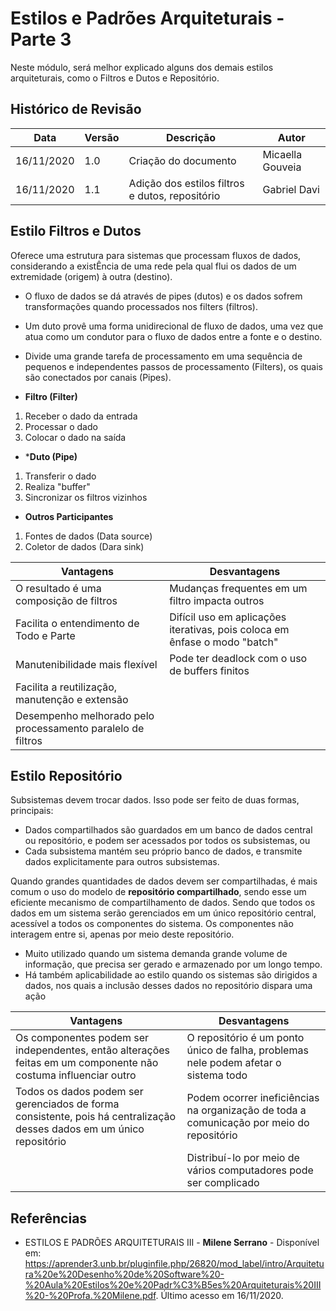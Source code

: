 # Estilos e Padrões Arquiteturais - Parte 3


Neste módulo, será melhor explicado alguns dos demais estilos arquiteturais, como o Filtros e Dutos e Repositório.

## Histórico de Revisão

| Data | Versão | Descrição | Autor |
|------|--------|-----------|-------|
| 16/11/2020 | 1.0 | Criação do documento | Micaella Gouveia |
| 16/11/2020 | 1.1 | Adição dos estilos filtros e dutos, repositório | Gabriel Davi |


## Estilo Filtros e Dutos

Oferece uma estrutura para sistemas que processam fluxos de dados, considerando a existÊncia de uma rede pela qual flui os dados de um extremidade (origem) à outra (destino).

* O fluxo de dados se dá através de pipes (dutos) e os dados sofrem transformações quando processados nos filters (filtros).
* Um duto provê uma forma unidirecional de fluxo de dados, uma vez que atua como um condutor para o fluxo de dados entre a fonte e o destino.
*  Divide uma grande tarefa de processamento em uma sequência de pequenos e independentes passos de processamento (Filters), os quais são conectados por canais (Pipes).

* **Filtro (Filter)**
1. Receber o dado da entrada
2. Processar o dado
3. Colocar o dado na saída

* ***Duto (Pipe)**
1. Transferir o dado
2. Realiza "buffer"
3. Sincronizar os filtros vizinhos

* **Outros Participantes**
1. Fontes de dados (Data source)
2. Coletor de dados (Dara sink)

| Vantagens | Desvantagens |
|-----------|--------------|
| O resultado é uma composição de filtros| Mudanças frequentes em um filtro impacta outros|
| Facilita o entendimento de Todo e Parte |Difícil uso em aplicações iterativas, pois coloca em ênfase o modo "batch"|
| Manutenibilidade mais flexível | Pode ter deadlock com o uso de buffers finitos|
| Facilita a reutilização, manutenção e extensão |
| Desempenho melhorado pelo processamento paralelo de filtros|

## Estilo Repositório
Subsistemas devem trocar dados. Isso pode ser feito de duas formas,
principais:
* Dados compartilhados são guardados em um banco de dados central ou
repositório, e podem ser acessados por todos os subsistemas, ou
* Cada subsistema mantém seu próprio banco de dados, e transmite dados
explicitamente para outros subsistemas.

Quando grandes quantidades de dados devem ser compartilhadas, é mais comum o uso do modelo de **repositório compartilhado**, sendo esse um eficiente mecanismo de compartilhamento de dados. Sendo que todos os dados em um sistema serão gerenciados em um único repositório central, acessível a todos os componentes do sistema. Os componentes não interagem entre si, apenas por meio deste repositório.

* Muito utilizado quando um sistema demanda grande volume de informação, que precisa ser gerado e armazenado por um longo tempo.
* Há também aplicabilidade ao estilo quando os sistemas são dirigidos a dados, nos quais a inclusão desses dados no repositório dispara uma ação

| Vantagens | Desvantagens |
|-----------|--------------|
| Os componentes podem ser independentes, então alterações feitas em um componente não costuma influenciar outro | O repositório é um ponto único de falha, problemas nele podem afetar o sistema todo |
| Todos os dados podem ser gerenciados de forma consistente, pois há centralização desses dados em um único repositório | Podem ocorrer ineficiências na organização de toda a comunicação por meio do repositório |
| | Distribuí-lo por meio de vários computadores pode ser complicado |


## Referências
-  ESTILOS E PADRÕES ARQUITETURAIS III - **Milene Serrano** - Disponível em: <https://aprender3.unb.br/pluginfile.php/26820/mod_label/intro/Arquitetura%20e%20Desenho%20de%20Software%20-%20Aula%20Estilos%20e%20Padr%C3%B5es%20Arquiteturais%20III%20-%20Profa.%20Milene.pdf>. Último acesso em 16/11/2020.